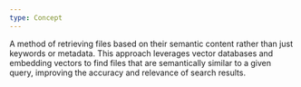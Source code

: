 ```yaml
---
type: Concept
---
```


A method of retrieving files based on their semantic content rather than just keywords or metadata. This approach leverages vector databases and embedding vectors to find files that are semantically similar to a given query, improving the accuracy and relevance of search results.